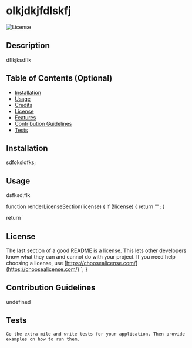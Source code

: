 
  # olkjdkjfdlskfj
  
  ![License](https://img.shields.io/badge/license-GNU%20Affero%20General%20Public%20License%20v3.0-blue)
      

  ## Description 
  dflkjksdflk

  ## Table of Contents (Optional)

  * [Installation](#installation)
  * [Usage](#usage)
  * [Credits](#credits)
  * [License](#license)
  * [Features](#features)
  * [Contribution Guidelines](#contribution)
  * [Tests](#tests)


  ## Installation
  sdfoksldfks;
    
  ## Usage 
  dsfksd;flk

  function renderLicenseSection(license) {
  if (!license) {
    return "";
  }

  return `
  ## License

  The last section of a good README is a license. This lets other developers know what they can and cannot do with your project. If you need help choosing a license, use [https://choosealicense.com/](https://choosealicense.com/)
    `;
}

  ## Contribution Guidelines
  undefined

  ## Tests

    Go the extra mile and write tests for your application. Then provide examples on how to run them.

